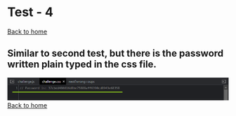 # Test - 4  
[Back to home](../readme.md)  
## Similar to second test, but there is the password written plain typed in the css file.  
![Reveal in Sources Panel](./img/test4-01.png)  
[Back to home](../readme.md)
